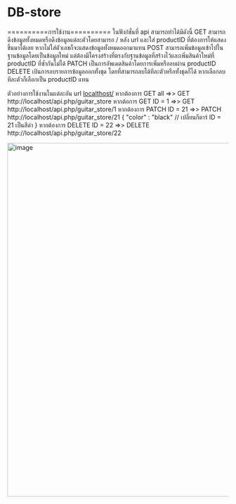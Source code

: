 # DB-store
==========การใช้งาน==========
ในฟังก์ชั่นที่ api สามารถทำได้มีดังนี้
GET สามารถดึงข้อมูลทั้งหมดหรือดึงข้อมูลแต่ละตัวโดยสามารถ / หลัง url และใส่ productID ที่ต้องการให้แสดงขึ้นมาได้เลย หากไม่ใส่ตัวเลขก็จะแสดงข้อมูลทั้งหมดออกมาแทน
POST สามารถเพิ่มข้อมูลเข้าไปในฐานข้อมูลโดยเป็นข้อมูลใหม่ แต่ต้องมีโครงสร้างที่ตรงกับฐานข้อมูลที่สร้างไว้และเพิ่มสินค้าใหม่ที่ productID ที่ซ้ำกันไม่ได้
PATCH เป็นการอัพเดตสินค้าโดยการเพิ่มหรือลบผ่าน productID 
DELETE เป้นการลบรายการข้อมูลออกทั้งชุด โดยที่สามารถลบได้ทีละตัวหรือทั้งชุดก็ได้ หากเลือกลบทีละตัวก็เลือกเป็น productID แทน

ตัวอย่างการใช้งานในแต่ละอัน
url [localthost/](http://localhost/api.php/guitar_store) 
หากต้องการ GET all =>> GET http://localhost/api.php/guitar_store
หากต้อการ GET ID = 1 =>> GET http://localhost/api.php/guitar_store/1
หากต้องการ PATCH ID = 21 =>> PATCH http://localhost/api.php/guitar_store/21
{
  "color" : "black" // เปลี่ยนกีตาร์ ID = 21 เป็นสีดำ
}
หากต้องการ DELETE ID = 22 =>> DELETE http://localhost/api.php/guitar_store/22

<img width="846" height="804" alt="image" src="https://github.com/user-attachments/assets/55f6b93b-d71a-417c-8e7a-f4f201398f4b" />
